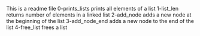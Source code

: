 This is a readme file
0-prints_lists prints all elements of a list
1-list_len returns number of elements in a linked list
2-add_node adds a new node at the beginning of the list
3-add_node_end adds a new node to the end of the list
4-free_list frees a list
